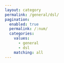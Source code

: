 ```yaml
---
layout: category
permalink: /general/dsl/
pagination: 
  enabled: true
  permalink: /:num/
  categories:
    values:
      - general
      - dsl
    matching: all
---
```


